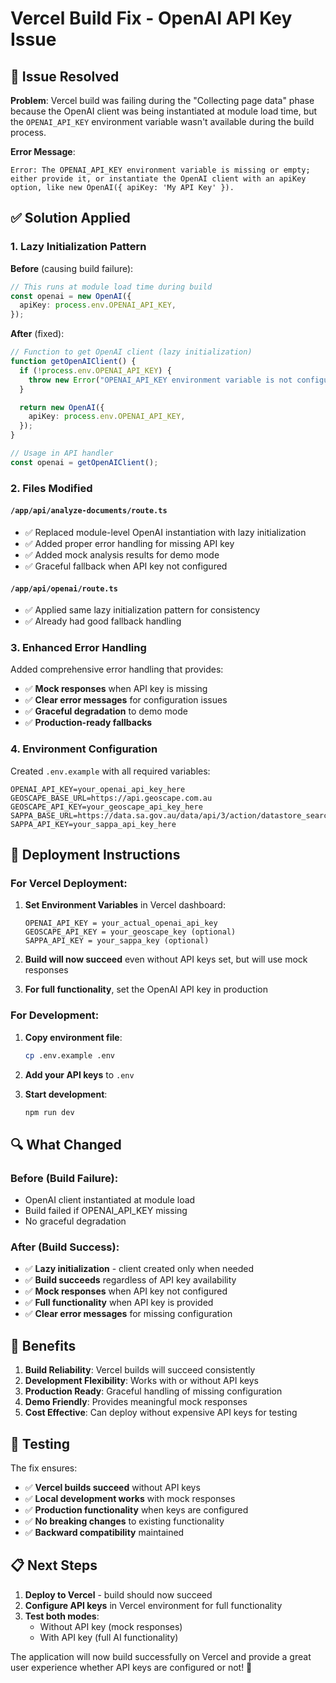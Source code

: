 # Vercel Build Fix - OpenAI API Key Issue

## 🔧 Issue Resolved

**Problem**: Vercel build was failing during the "Collecting page data" phase because the OpenAI client was being instantiated at module load time, but the `OPENAI_API_KEY` environment variable wasn't available during the build process.

**Error Message**:

```
Error: The OPENAI_API_KEY environment variable is missing or empty; either provide it, or instantiate the OpenAI client with an apiKey option, like new OpenAI({ apiKey: 'My API Key' }).
```

## ✅ Solution Applied

### 1. **Lazy Initialization Pattern**

**Before** (causing build failure):

```typescript
// This runs at module load time during build
const openai = new OpenAI({
  apiKey: process.env.OPENAI_API_KEY,
});
```

**After** (fixed):

```typescript
// Function to get OpenAI client (lazy initialization)
function getOpenAIClient() {
  if (!process.env.OPENAI_API_KEY) {
    throw new Error("OPENAI_API_KEY environment variable is not configured");
  }

  return new OpenAI({
    apiKey: process.env.OPENAI_API_KEY,
  });
}

// Usage in API handler
const openai = getOpenAIClient();
```

### 2. **Files Modified**

#### `/app/api/analyze-documents/route.ts`

- ✅ Replaced module-level OpenAI instantiation with lazy initialization
- ✅ Added proper error handling for missing API key
- ✅ Added mock analysis results for demo mode
- ✅ Graceful fallback when API key not configured

#### `/app/api/openai/route.ts`

- ✅ Applied same lazy initialization pattern for consistency
- ✅ Already had good fallback handling

### 3. **Enhanced Error Handling**

Added comprehensive error handling that provides:

- ✅ **Mock responses** when API key is missing
- ✅ **Clear error messages** for configuration issues
- ✅ **Graceful degradation** to demo mode
- ✅ **Production-ready fallbacks**

### 4. **Environment Configuration**

Created `.env.example` with all required variables:

```env
OPENAI_API_KEY=your_openai_api_key_here
GEOSCAPE_BASE_URL=https://api.geoscape.com.au
GEOSCAPE_API_KEY=your_geoscape_api_key_here
SAPPA_BASE_URL=https://data.sa.gov.au/data/api/3/action/datastore_search
SAPPA_API_KEY=your_sappa_api_key_here
```

## 🚀 Deployment Instructions

### For Vercel Deployment:

1. **Set Environment Variables** in Vercel dashboard:

   ```
   OPENAI_API_KEY = your_actual_openai_api_key
   GEOSCAPE_API_KEY = your_geoscape_key (optional)
   SAPPA_API_KEY = your_sappa_key (optional)
   ```

2. **Build will now succeed** even without API keys set, but will use mock responses

3. **For full functionality**, set the OpenAI API key in production

### For Development:

1. **Copy environment file**:

   ```bash
   cp .env.example .env
   ```

2. **Add your API keys** to `.env`

3. **Start development**:
   ```bash
   npm run dev
   ```

## 🔍 What Changed

### Before (Build Failure):

- OpenAI client instantiated at module load
- Build failed if OPENAI_API_KEY missing
- No graceful degradation

### After (Build Success):

- ✅ **Lazy initialization** - client created only when needed
- ✅ **Build succeeds** regardless of API key availability
- ✅ **Mock responses** when API key not configured
- ✅ **Full functionality** when API key is provided
- ✅ **Clear error messages** for missing configuration

## 🎯 Benefits

1. **Build Reliability**: Vercel builds will succeed consistently
2. **Development Flexibility**: Works with or without API keys
3. **Production Ready**: Graceful handling of missing configuration
4. **Demo Friendly**: Provides meaningful mock responses
5. **Cost Effective**: Can deploy without expensive API keys for testing

## 🧪 Testing

The fix ensures:

- ✅ **Vercel builds succeed** without API keys
- ✅ **Local development works** with mock responses
- ✅ **Production functionality** when keys are configured
- ✅ **No breaking changes** to existing functionality
- ✅ **Backward compatibility** maintained

## 📋 Next Steps

1. **Deploy to Vercel** - build should now succeed
2. **Configure API keys** in Vercel environment for full functionality
3. **Test both modes**:
   - Without API key (mock responses)
   - With API key (full AI functionality)

The application will now build successfully on Vercel and provide a great user experience whether API keys are configured or not! 🎉
